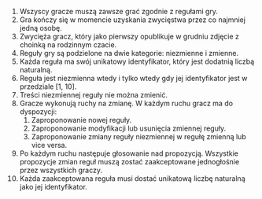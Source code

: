 1. Wszyscy gracze muszą zawsze grać zgodnie z regułami gry.
2. Gra kończy się w momencie uzyskania zwycięstwa przez co najmniej jedną osobę.
3. Zwycięża gracz, który jako pierwszy opublikuje w grudniu zdjęcie z choinką na rodzinnym czacie.
4. Reguły gry są podzielone na dwie kategorie: niezmienne i zmienne.
5. Każda reguła ma swój unikatowy identyfikator, który jest dodatnią liczbą naturalną.
6. Reguła jest niezmienna wtedy i tylko wtedy gdy jej identyfikator jest w przedziale [1, 10].
7. Treści niezmiennej reguły nie można zmienić.
8. Gracze wykonują ruchy na zmianę. W każdym ruchu gracz ma do dyspozycji:
    1. Zaproponowanie nowej reguły.
    2. Zaproponowanie modyfikacji lub usunięcia zmiennej reguły.
    3. Zaproponowanie zmiany reguły niezmiennej w regułę zmienną lub vice versa.
9. Po każdym ruchu następuje głosowanie nad propozycją. Wszystkie propozycje zmian reguł muszą zostać zaakceptowane jednogłośnie przez wszystkich graczy.
10. Każda zaakceptowana reguła musi dostać unikatową liczbę naturalną jako jej identyfikator.
